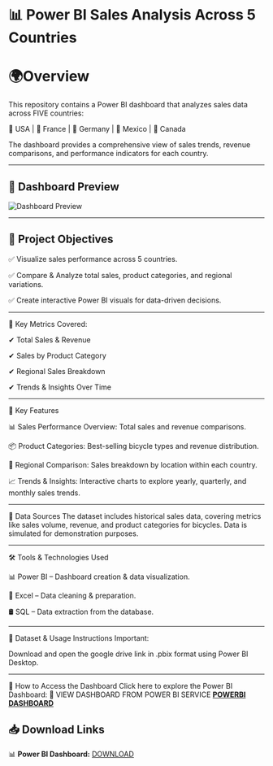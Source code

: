 # 📊 Power BI Sales Analysis Across 5 Countries

# 🌍Overview

This repository contains a Power BI dashboard that analyzes sales data across FIVE countries:

📍 USA | 📍 France | 📍 Germany | 📍 Mexico | 📍 Canada

The dashboard provides a comprehensive view of sales trends, revenue comparisons, and performance indicators for each country.

---

## 📌 Dashboard Preview  
![Dashboard Preview](https://github.com/wakandamohan1/California-Healthcare-Capacity-Study/blob/main/Screenshot%202025-02-14%20050910.png)  

--- 


## 🎯 Project Objectives
✅ Visualize sales performance across 5 countries.

✅ Compare & Analyze total sales, product categories, and regional variations.

✅ Create interactive Power BI visuals for data-driven decisions.

---

🔹 Key Metrics Covered:

✔ Total Sales & Revenue

✔ Sales by Product Category

✔ Regional Sales Breakdown

✔ Trends & Insights Over Time

---

🚀 Key Features

📊 Sales Performance Overview: Total sales and revenue comparisons.

📦 Product Categories: Best-selling bicycle types and revenue distribution.

📍 Regional Comparison: Sales breakdown by location within each country.

📈 Trends & Insights: Interactive charts to explore yearly, quarterly, and monthly sales trends.

---

🔗 Data Sources
The dataset includes historical sales data, covering metrics like sales volume, revenue, and product categories for bicycles.
Data is simulated for demonstration purposes.

---

🛠 Tools & Technologies Used

📊 Power BI – Dashboard creation & data visualization.

📑 Excel – Data cleaning & preparation.

🛢 SQL – Data extraction from the database.

---
📂 Dataset & Usage Instructions
Important:

Download and open the google drive link in .pbix format using Power BI Desktop.

---
📌 How to Access the Dashboard
Click here to explore the Power BI Dashboard:
🔗 VIEW DASHBOARD FROM POWER BI SERVICE  **[POWERBI DASHBOARD](https://app.powerbi.com/links/rcD0BHTwBC?ctid=73398a8a-1bd5-47d0-a76c-cc59d4343b72&pbi_source=linkShare&bookmarkGuid=e472434d-9c48-4b17-8759-5cfe628aca3f)** 

## 📥 Download Links  

📊 **Power BI Dashboard:** [DOWNLOAD]()  

